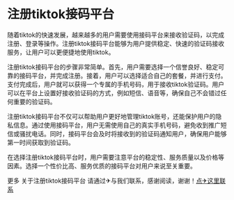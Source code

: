 # 注册tiktok接码平台

随着tiktok的快速发展，越来越多的用户需要使用接码平台来接收验证码，以完成注册、登录等操作。注册tiktok接码平台能够为用户提供稳定、快速的验证码接收服务，让用户可以更便捷地使用tiktok。

注册tiktok接码平台的步骤非常简单。首先，用户需要选择一个信誉良好、稳定可靠的接码平台，并完成注册。接着，用户可以选择适合自己的套餐，并进行支付。支付完成后，用户就可以获得一个专属的手机号码，用于接收tiktok验证码。用户可以在平台上设置好接收验证码的方式，例如短信、语音等，确保自己不会错过任何重要的验证码。

注册tiktok接码平台不仅可以帮助用户更好地管理tiktok账号，还能保护用户的隐私信息。通过使用接码平台，用户无需使用自己的真实手机号码，避免收到推广短信或骚扰电话。同时，接码平台会及时将接收到的验证码通知用户，确保用户能够第一时间获取到验证码。

在选择注册tiktok接码平台时，用户需要注意平台的稳定性、服务质量以及价格等因素。选择一个性价比高、服务优质的接码平台对用户来说至关重要。

更多 关于注册tiktok接码平台 请通过✈与我们联系，感谢阅读，谢谢！[点✈这里联系](https://b.k02.cc)